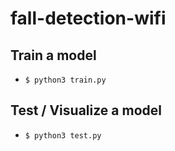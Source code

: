# fall-detection-wifi

## Train a model
- `$ python3 train.py`

## Test / Visualize a model
- `$ python3 test.py`

